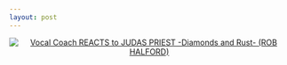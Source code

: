 ```yaml
---
layout: post
---
```

<div align="center">
  <a href="https://www.youtube.com/watch?v=0dRFqMHDmOc" target="_blank"><img src="https://img.youtube.com/vi/0dRFqMHDmOc/0.jpg" alt="Vocal Coach REACTS to JUDAS PRIEST -Diamonds and Rust- (ROB HALFORD)"></a>
</div>
